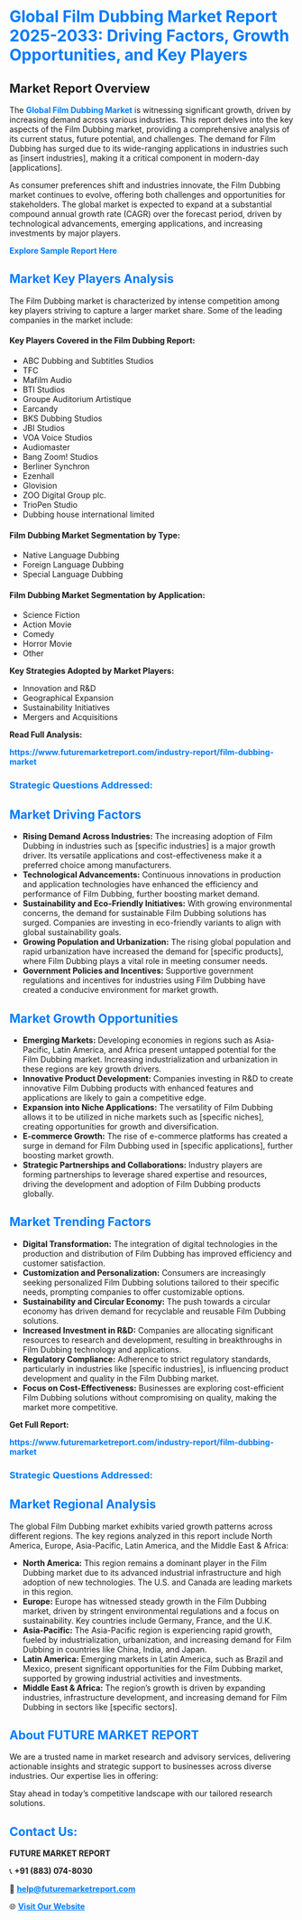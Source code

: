<h1 style="color: #007BFF;">Global Film Dubbing Market Report 2025-2033: Driving Factors, Growth Opportunities, and Key Players</h1>

<section id="overview">
<h2>Market Report Overview</h2>
<p>The <a href="https://www.futuremarketreport.com/industry-report/film-dubbing-market" style="color: #007BFF; text-decoration: none;"><strong>Global Film Dubbing Market</strong></a> is witnessing significant growth, driven by increasing demand across various industries. This report delves into the key aspects of the Film Dubbing market, providing a comprehensive analysis of its current status, future potential, and challenges. The demand for Film Dubbing has surged due to its wide-ranging applications in industries such as [insert industries], making it a critical component in modern-day [applications].</p>
<p>As consumer preferences shift and industries innovate, the Film Dubbing market continues to evolve, offering both challenges and opportunities for stakeholders. The global market is expected to expand at a substantial compound annual growth rate (CAGR) over the forecast period, driven by technological advancements, emerging applications, and increasing investments by major players.</p>
</section>

<section id="overview">
<p><a href="https://www.futuremarketreport.com/request-sample/reportId=27651" style="color: #007BFF; text-decoration: none;"><strong>Explore Sample Report Here</strong></a></p>
</section>

<section id="key-players">
<h2 style="color: #007BFF;">Market Key Players Analysis</h2>
<p>The Film Dubbing market is characterized by intense competition among key players striving to capture a larger market share. Some of the leading companies in the market include:</p>
<h4>Key Players Covered in the Film Dubbing Report:</h4>
<ul><li>ABC Dubbing and Subtitles Studios</li><li>TFC</li><li>Mafilm Audio</li><li>BTI Studios</li><li>Groupe Auditorium Artistique</li><li>Earcandy</li><li>BKS Dubbing Studios</li><li>JBI Studios</li><li>VOA Voice Studios</li><li>Audiomaster</li><li>Bang Zoom! Studios</li><li>Berliner Synchron</li><li>Ezenhall</li><li>Glovision</li><li>ZOO Digital Group plc.</li><li>TrioPen Studio</li><li>Dubbing house international limited</li></ul>
<h4>Film Dubbing Market Segmentation by Type:</h4>
<ul><li>Native Language Dubbing</li><li>Foreign Language Dubbing</li><li>Special Language Dubbing</li></ul>

<h4>Film Dubbing Market Segmentation by Application:</h4>
<ul><li>Science Fiction</li><li>Action Movie</li><li>Comedy</li><li>Horror Movie</li><li>Other</li></ul>
<p><strong>Key Strategies Adopted by Market Players:</strong></p>
<ul>
<li>Innovation and R&D</li>
<li>Geographical Expansion</li>
<li>Sustainability Initiatives</li>
<li>Mergers and Acquisitions</li>
</ul>
</section>

<section>
<p><strong>Read Full Analysis: </strong></p><a href="https://www.futuremarketreport.com/industry-report/film-dubbing-market" style="color: #007BFF; text-decoration: none;"><strong>https://www.futuremarketreport.com/industry-report/film-dubbing-market</strong></a>
<h3 style="color: #007BFF;">Strategic Questions Addressed:</h3>
</section>

<section id="driving-factors">
<h2 style="color: #007BFF;">Market Driving Factors</h2>
<ul>
<li><strong>Rising Demand Across Industries:</strong> The increasing adoption of Film Dubbing in industries such as [specific industries] is a major growth driver. Its versatile applications and cost-effectiveness make it a preferred choice among manufacturers.</li>
<li><strong>Technological Advancements:</strong> Continuous innovations in production and application technologies have enhanced the efficiency and performance of Film Dubbing, further boosting market demand.</li>
<li><strong>Sustainability and Eco-Friendly Initiatives:</strong> With growing environmental concerns, the demand for sustainable Film Dubbing solutions has surged. Companies are investing in eco-friendly variants to align with global sustainability goals.</li>
<li><strong>Growing Population and Urbanization:</strong> The rising global population and rapid urbanization have increased the demand for [specific products], where Film Dubbing plays a vital role in meeting consumer needs.</li>
<li><strong>Government Policies and Incentives:</strong> Supportive government regulations and incentives for industries using Film Dubbing have created a conducive environment for market growth.</li>
</ul>
</section>

<section id="growth-opportunities">
<h2 style="color: #007BFF;">Market Growth Opportunities</h2>
<ul>
<li><strong>Emerging Markets:</strong> Developing economies in regions such as Asia-Pacific, Latin America, and Africa present untapped potential for the Film Dubbing market. Increasing industrialization and urbanization in these regions are key growth drivers.</li>
<li><strong>Innovative Product Development:</strong> Companies investing in R&D to create innovative Film Dubbing products with enhanced features and applications are likely to gain a competitive edge.</li>
<li><strong>Expansion into Niche Applications:</strong> The versatility of Film Dubbing allows it to be utilized in niche markets such as [specific niches], creating opportunities for growth and diversification.</li>
<li><strong>E-commerce Growth:</strong> The rise of e-commerce platforms has created a surge in demand for Film Dubbing used in [specific applications], further boosting market growth.</li>
<li><strong>Strategic Partnerships and Collaborations:</strong> Industry players are forming partnerships to leverage shared expertise and resources, driving the development and adoption of Film Dubbing products globally.</li>
</ul>
</section>

<section id="trending-factors">
<h2 style="color: #007BFF;">Market Trending Factors</h2>
<ul>
<li><strong>Digital Transformation:</strong> The integration of digital technologies in the production and distribution of Film Dubbing has improved efficiency and customer satisfaction.</li>
<li><strong>Customization and Personalization:</strong> Consumers are increasingly seeking personalized Film Dubbing solutions tailored to their specific needs, prompting companies to offer customizable options.</li>
<li><strong>Sustainability and Circular Economy:</strong> The push towards a circular economy has driven demand for recyclable and reusable Film Dubbing solutions.</li>
<li><strong>Increased Investment in R&D:</strong> Companies are allocating significant resources to research and development, resulting in breakthroughs in Film Dubbing technology and applications.</li>
<li><strong>Regulatory Compliance:</strong> Adherence to strict regulatory standards, particularly in industries like [specific industries], is influencing product development and quality in the Film Dubbing market.</li>
<li><strong>Focus on Cost-Effectiveness:</strong> Businesses are exploring cost-efficient Film Dubbing solutions without compromising on quality, making the market more competitive.</li>
</ul>
</section>

<section>
<p><strong>Get Full Report: </strong></p><a href="https://www.futuremarketreport.com/industry-report/film-dubbing-market" style="color: #007BFF; text-decoration: none;"><strong>https://www.futuremarketreport.com/industry-report/film-dubbing-market</strong></a>
<h3 style="color: #007BFF;">Strategic Questions Addressed:</h3>
</section>


<section id="regional-analysis">
<h2 style="color: #007BFF;">Market Regional Analysis</h2>
<p>The global Film Dubbing market exhibits varied growth patterns across different regions. The key regions analyzed in this report include North America, Europe, Asia-Pacific, Latin America, and the Middle East & Africa:</p>
<ul>
<li><strong>North America:</strong> This region remains a dominant player in the Film Dubbing market due to its advanced industrial infrastructure and high adoption of new technologies. The U.S. and Canada are leading markets in this region.</li>
<li><strong>Europe:</strong> Europe has witnessed steady growth in the Film Dubbing market, driven by stringent environmental regulations and a focus on sustainability. Key countries include Germany, France, and the U.K.</li>
<li><strong>Asia-Pacific:</strong> The Asia-Pacific region is experiencing rapid growth, fueled by industrialization, urbanization, and increasing demand for Film Dubbing in countries like China, India, and Japan.</li>
<li><strong>Latin America:</strong> Emerging markets in Latin America, such as Brazil and Mexico, present significant opportunities for the Film Dubbing market, supported by growing industrial activities and investments.</li>
<li><strong>Middle East & Africa:</strong> The region’s growth is driven by expanding industries, infrastructure development, and increasing demand for Film Dubbing in sectors like [specific sectors].</li>
</ul>
</section>

<footer>
<h2 style="color: #007BFF;">About FUTURE MARKET REPORT</h2>
<p>We are a trusted name in market research and advisory services, delivering actionable insights and strategic support to businesses across diverse industries. Our expertise lies in offering:</p>

<p>Stay ahead in today’s competitive landscape with our tailored research solutions.</p>

<h2 style="color: #007BFF;">Contact Us:</h2>
<p><strong>FUTURE MARKET REPORT</strong></p>
<p>📞 <strong>+91 (883) 074-8030</strong></p>
<p>📧 <strong><a href="mailto:help@futuremarketreport.com" style="color: #007BFF;">help@futuremarketreport.com</a></strong></p>
<p>🌐 <strong><a href="https://www.futuremarketreport.com/" style="color: #007BFF;">Visit Our Website</a></strong></p>
</footer>